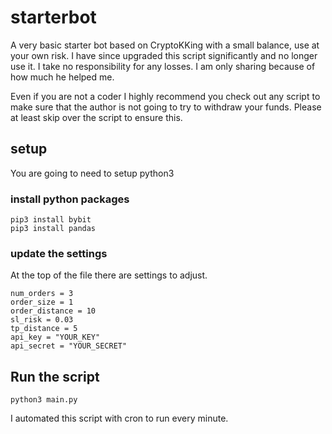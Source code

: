 # starterbot

A very basic starter bot based on CryptoKKing with a small balance, use at your own risk. I have since upgraded this script significantly and no longer use it. I take no responsibility for any losses. I am only sharing because of how much he helped me.

Even if you are not a coder I highly recommend you check out any script to make sure that the author is not going to try to withdraw your funds. Please at least skip over the script to ensure this.

## setup

You are going to need to setup python3

### install python packages

```
pip3 install bybit
pip3 install pandas
```

### update the settings

At the top of the file there are settings to adjust.

```
num_orders = 3
order_size = 1
order_distance = 10
sl_risk = 0.03
tp_distance = 5
api_key = "YOUR_KEY"
api_secret = "YOUR_SECRET"
```

## Run the script

```
python3 main.py
```

I automated this script with cron to run every minute.
